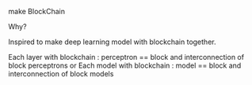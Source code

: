 make BlockChain

Why?

Inspired to make deep learning model with blockchain together.

Each layer with blockchain : perceptron == block and interconnection of block perceptrons
or
Each model with blockchain : model == block and interconnection of block models
